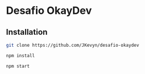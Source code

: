 # Desafio OkayDev

## Installation

```bash
git clone https://github.com/JKevyn/desafio-okaydev
```

```bash
npm install
```

```bash
npm start
```
